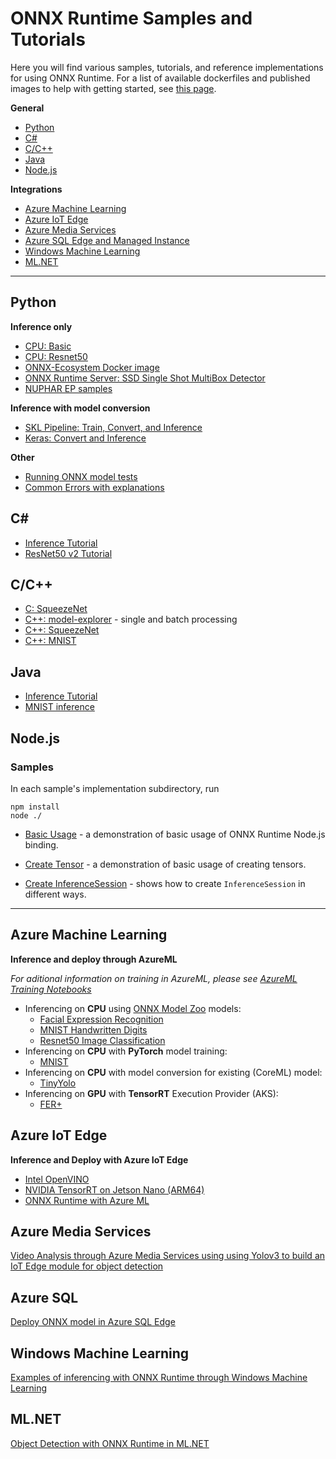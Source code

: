 # ONNX Runtime Samples and Tutorials

Here you will find various samples, tutorials, and reference implementations for using ONNX Runtime. 
For a list of available dockerfiles and published images to help with getting started, see [this page](../dockerfiles/README.md).

**General**
* [Python](#Python)
* [C#](#C)
* [C/C++](#CC)
* [Java](#Java)
* [Node.js](#Nodejs)

**Integrations**
* [Azure Machine Learning](#azure-machine-learning)
* [Azure IoT Edge](#azure-iot-edge)
* [Azure Media Services](#azure-media-services)
* [Azure SQL Edge and Managed Instance](#azure-sql)
* [Windows Machine Learning](#windows-machine-learning)
* [ML.NET](#mlnet)

***
 
## Python
**Inference only**
* [CPU: Basic](https://github.com/onnx/onnx-docker/blob/master/onnx-ecosystem/inference_demos/simple_onnxruntime_inference.ipynb)
* [CPU: Resnet50](https://github.com/onnx/onnx-docker/blob/master/onnx-ecosystem/inference_demos/resnet50_modelzoo_onnxruntime_inference.ipynb)
* [ONNX-Ecosystem Docker image](https://github.com/onnx/onnx-docker/tree/master/onnx-ecosystem/inference_demos)
* [ONNX Runtime Server: SSD Single Shot MultiBox Detector](https://github.com/onnx/tutorials/blob/master/tutorials/OnnxRuntimeServerSSDModel.ipynb)
* [NUPHAR EP samples](../docs/python/notebooks/onnxruntime-nuphar-tutorial.ipynb)

**Inference with model conversion**
* [SKL Pipeline: Train, Convert, and Inference](https://microsoft.github.io/onnxruntime/python/tutorial.html)
* [Keras: Convert and Inference](https://microsoft.github.io/onnxruntime/python/auto_examples/plot_dl_keras.html#sphx-glr-auto-examples-plot-dl-keras-py)

**Other**
* [Running ONNX model tests](../csharp/sample/Microsoft.ML.OnnxRuntime.ResNet50v2Sample)
* [Common Errors with explanations](https://microsoft.github.io/onnxruntime/python/auto_examples/plot_common_errors.html#sphx-glr-auto-examples-plot-common-errors-py)

## C#
* [Inference Tutorial](../docs/CSharp_API.md#getting-started)
* [ResNet50 v2 Tutorial](../docs/CSharp_API.md#getting-started)

## C/C++
* [C: SqueezeNet](../csharp/test/Microsoft.ML.OnnxRuntime.EndToEndTests.Capi/C_Api_Sample.cpp)
* [C++: model-explorer](./c_cxx/model-explorer) - single and batch processing
* [C++: SqueezeNet](../csharp/test/Microsoft.ML.OnnxRuntime.EndToEndTests.Capi/CXX_Api_Sample.cpp)
* [C++: MNIST](./c_cxx/MNIST)

## Java
* [Inference Tutorial](../docs/Java_API.md#getting-started)
* [MNIST inference](../java/src/test/java/sample/ScoreMNIST.java)

## Node.js

### Samples
In each sample's implementation subdirectory, run
```
npm install
node ./
```
* [Basic Usage](./nodejs/01_basic-usage/) - a demonstration of basic usage of ONNX Runtime Node.js binding.

* [Create Tensor](./nodejs/02_create-tensor/) - a demonstration of basic usage of creating tensors.
<!--
* [Create Tensor (Advanced)](./nodejs/03_create-tensor-advanced/) - a demonstration of advanced usage of creating tensors.
-->

* [Create InferenceSession](./nodejs/04_create-inference-session/) - shows how to create `InferenceSession` in different ways.


---

## Azure Machine Learning

**Inference and deploy through AzureML**

*For aditional information on training in AzureML, please see [AzureML Training Notebooks](https://github.com/Azure/MachineLearningNotebooks/tree/master/how-to-use-azureml/training)*
* Inferencing on **CPU** using [ONNX Model Zoo](https://github.com/onnx/models) models: 
  * [Facial Expression Recognition](https://github.com/Azure/MachineLearningNotebooks/blob/master/how-to-use-azureml/deployment/onnx/onnx-inference-facial-expression-recognition-deploy.ipynb) 
  * [MNIST Handwritten Digits](https://github.com/Azure/MachineLearningNotebooks/blob/master/how-to-use-azureml/deployment/onnx/onnx-inference-mnist-deploy.ipynb)
  * [Resnet50 Image Classification](https://github.com/Azure/MachineLearningNotebooks/blob/master/how-to-use-azureml/deployment/onnx/onnx-modelzoo-aml-deploy-resnet50.ipynb)
* Inferencing on **CPU** with **PyTorch** model training:
  * [MNIST](https://github.com/Azure/MachineLearningNotebooks/blob/master/how-to-use-azureml/deployment/onnx/onnx-train-pytorch-aml-deploy-mnist.ipynb)
* Inferencing on **CPU** with model conversion for existing (CoreML) model:
  * [TinyYolo](https://github.com/Azure/MachineLearningNotebooks/blob/master/how-to-use-azureml/deployment/onnx/onnx-convert-aml-deploy-tinyyolo.ipynb)
* Inferencing on **GPU** with **TensorRT** Execution Provider (AKS):
  * [FER+](../docs/python/notebooks/onnx-inference-byoc-gpu-cpu-aks.ipynb)
  
## Azure IoT Edge
**Inference and Deploy with Azure IoT Edge**
  * [Intel OpenVINO](http://aka.ms/onnxruntime-openvino)
  * [NVIDIA TensorRT on Jetson Nano (ARM64)](http://aka.ms/onnxruntime-arm64)
  * [ONNX Runtime with Azure ML](https://github.com/Azure-Samples/onnxruntime-iot-edge/blob/master/AzureML-OpenVINO/README.md)
  
## Azure Media Services
[Video Analysis through Azure Media Services using using Yolov3 to build an IoT Edge module for object detection](https://github.com/Azure/live-video-analytics/tree/master/utilities/video-analysis/yolov3-onnx)
 
## Azure SQL
[Deploy ONNX model in Azure SQL Edge](https://docs.microsoft.com/en-us/azure/azure-sql-edge/deploy-onnx)

## Windows Machine Learning
[Examples of inferencing with ONNX Runtime through Windows Machine Learning](https://docs.microsoft.com/en-us/windows/ai/windows-ml/tools-and-samples#samples)
  
## ML.NET
[Object Detection with ONNX Runtime in ML.NET](https://docs.microsoft.com/en-us/dotnet/machine-learning/tutorials/object-detection-onnx)
  
  
